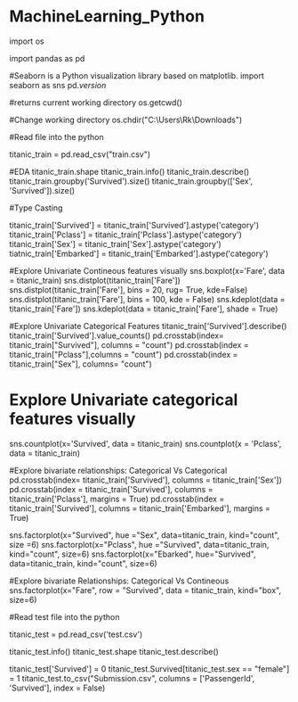 # MachineLearning_Python
import os

import pandas as pd

#Seaborn is a Python visualization library based on matplotlib.
import seaborn as sns
pd._version_


#returns current working directory
os.getcwd()

#Change working directory
os.chdir("C:\\Users\\Rk\\Downloads")

#Read file into the python

titanic_train = pd.read_csv("train.csv")

#EDA
titanic_train.shape
titanic_train.info()
titanic_train.describe()
titanic_train.groupby('Survived').size()
titanic_train.groupby(['Sex', 'Survived']).size()

#Type Casting

titanic_train['Survived'] = titanic_train['Survived'].astype('category')
titanic_train['Pclass'] = titanic_train['Pclass'].astype('category')
titanic_train['Sex'] = titanic_train['Sex'].astype('category')
tiatnic_train['Embarked'] = titanic_train['Embarked'].astype('category')

#Explore Univariate Contineous features visually
sns.boxplot(x='Fare', data = titanic_train)
sns.distplot(titanic_train['Fare'])
sns.distplot(titanic_train['Fare'], bins = 20, rug= True, kde=False)
sns.distplot(titanic_train['Fare'], bins = 100, kde = False)
sns.kdeplot(data = titanic_train['Fare'])
sns.kdeplot(data = titanic_train['Fare'], shade = True)

#Explore Univariate Categorical Features
titanic_train['Survived'].describe()
titanic_train['Survived'].value_counts()
pd.crosstab(index= titanic_train["Survived"], columns = "count")
pd.crosstab(index = titanic_train["Pclass"],columns = "count")
pd.crosstab(index = titanic_train["Sex"], columns= "count")

# Explore Univariate categorical features visually
sns.countplot(x='Survived', data = titanic_train)
sns.countplot(x = 'Pclass', data = titanic_train)


#Explore bivariate relationships: Categorical Vs Categorical
pd.crosstab(index= titanic_train['Survived'], columns = titanic_train['Sex'])
pd.crosstab(index = titanic_train['Survived'], columns = titanic_train['Pclass'], margins = True)
pd.crosstab(index = titanic_train['Survived'], columns = titanic_train['Embarked'], margins = True)

sns.factorplot(x="Survived", hue ="Sex", data=titanic_train, kind="count", size =6)
sns.factorplot(x="Pclass", hue ="Survived", data=titanic_train, kind="count", size=6)
sns.factorplot(x="Ebarked", hue="Survived", data=titanic_train, kind="count", size=6)

#Explore bivariate Relationships: Categorical Vs Contineous
sns.factorplot(x="Fare", row = "Survived", data = titanic_train, kind="box", size=6)


#Read test file into the python

titanic_test = pd.read_csv('test.csv')


titanic_test.info()
titanic_test.shape
titanic_test.describe()

titanic_test['Survived'] = 0
titanic_test.Survived[titanic_test.sex == "female"] = 1
titanic_test.to_csv("Submission.csv", columns = ['PassengerId', 'Survived'], index = False)

